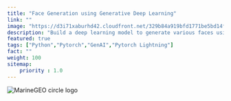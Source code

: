 ```yaml
---
title: "Face Generation using Generative Deep Learning"
link: ""
image: "https://d3i71xaburhd42.cloudfront.net/329b84a919bfd1771be5bd14fa81e7b3f74cc961/64-Figure4.4-1.png"
description: "Build a deep learning model to generate various faces using Generative Deep Learning technique"
featured: true
tags: ["Python","Pytorch","GenAI","Pytorch Lightning"]
fact: ""
weight: 100
sitemap: 
    priority : 1.0
---
```


<!-- <img src="https://ars.els-cdn.com/content/image/3-s2.0-B9780128243497000153-f08-34-9780128243497.jpg" alt="MarineGEO circle logo" style="height: 100%; width:100%;"/> -->

![MarineGEO circle logo](https://ars.els-cdn.com/content/image/3-s2.0-B9780128243497000153-f08-34-9780128243497.jpg "MarineGEO logo")
